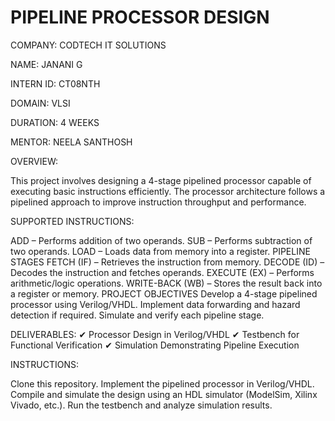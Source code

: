 # PIPELINE PROCESSOR DESIGN

COMPANY: CODTECH IT SOLUTIONS

NAME: JANANI G

INTERN ID: CT08NTH

DOMAIN: VLSI

DURATION: 4 WEEKS

MENTOR: NEELA SANTHOSH

OVERVIEW:

This project involves designing a 4-stage pipelined processor capable of executing basic instructions efficiently. The processor architecture follows a pipelined approach to improve instruction throughput and performance.

SUPPORTED INSTRUCTIONS:

ADD – Performs addition of two operands.
SUB – Performs subtraction of two operands.
LOAD – Loads data from memory into a register.
PIPELINE STAGES
FETCH (IF) – Retrieves the instruction from memory.
DECODE (ID) – Decodes the instruction and fetches operands.
EXECUTE (EX) – Performs arithmetic/logic operations.
WRITE-BACK (WB) – Stores the result back into a register or memory.
PROJECT OBJECTIVES
Develop a 4-stage pipelined processor using Verilog/VHDL.
Implement data forwarding and hazard detection if required.
Simulate and verify each pipeline stage.

DELIVERABLES:
✔ Processor Design in Verilog/VHDL
✔ Testbench for Functional Verification
✔ Simulation Demonstrating Pipeline Execution

INSTRUCTIONS:

Clone this repository.
Implement the pipelined processor in Verilog/VHDL.
Compile and simulate the design using an HDL simulator (ModelSim, Xilinx Vivado, etc.).
Run the testbench and analyze simulation results.
